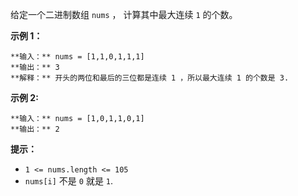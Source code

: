 给定一个二进制数组 `nums` ， 计算其中最大连续 `1` 的个数。



**示例 1：**

    
    
    **输入：** nums = [1,1,0,1,1,1]
    **输出：** 3
    **解释：** 开头的两位和最后的三位都是连续 1 ，所以最大连续 1 的个数是 3.
    

**示例 2:**

    
    
    **输入：** nums = [1,0,1,1,0,1]
    **输出：** 2
    



**提示：**

  * `1 <= nums.length <= 105`
  * `nums[i]` 不是 `0` 就是 `1`.

